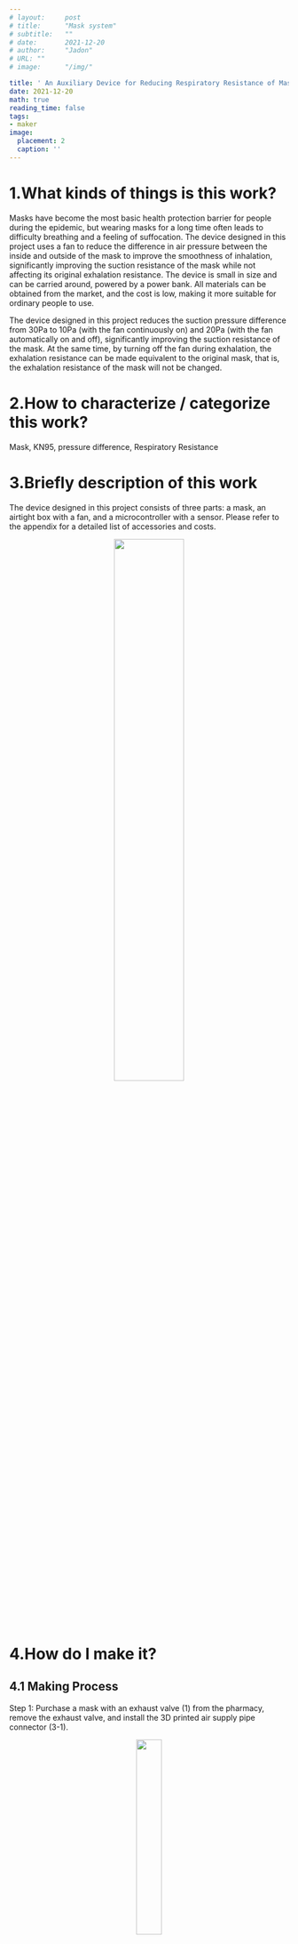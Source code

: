 ```yaml
---
# layout:     post 
# title:      "Mask system"
# subtitle:   ""
# date:       2021-12-20
# author:     "Jadon"
# URL: ""
# image:      "/img/"

title: ' An Auxiliary Device for Reducing Respiratory Resistance of Masks' 
date: 2021-12-20
math: true
reading_time: false
tags:
- maker
image:
  placement: 2
  caption: ''
---
```



# 1.What kinds of things is this work?

Masks have become the most basic health protection barrier for people during the epidemic, but wearing masks for a long time often leads to difficulty breathing and a feeling of suffocation. The device designed in this project uses a fan to reduce the difference in air pressure between the inside and outside of the mask to improve the smoothness of inhalation, significantly improving the suction resistance of the mask while not affecting its original exhalation resistance. The device is small in size and can be carried around, powered by a power bank. All materials can be obtained from the market, and the cost is low, making it more suitable for ordinary people to use.

The device designed in this project reduces the suction pressure difference from 30Pa to 10Pa (with the fan continuously on) and 20Pa (with the fan automatically on and off), significantly improving the suction resistance of the mask. At the same time, by turning off the fan during exhalation, the exhalation resistance can be made equivalent to the original mask, that is, the exhalation resistance of the mask will not be changed.

# 2.How to characterize / categorize this work?

Mask, KN95, pressure difference, Respiratory Resistance

# 3.Briefly description of this work

The device designed in this project consists of three parts: a mask, an airtight box with a fan, and a microcontroller with a sensor. Please refer to the appendix for a detailed list of accessories and costs.

<div align=center> <img src='./overview-mask.jpg' width = 50%/> </div>



# 4.How do I make it?

## 4.1 Making Process
Step 1: Purchase a mask with an exhaust valve (1) from the pharmacy, remove the exhaust valve, and install the 3D printed air supply pipe connector (3-1).

<div align=center> <img src='./joint-mask.jpg' width = 30%/> </div>

Step 2: Install the turbine fan (5) into the 3D printed airtight box (4) and cover it with a filter (6). Connect the power cord of the fan to the battery (7), and connect the exhaust port of the fan to the air supply pipe connector (3-2).
<div align=center> <img src='./box-with-filter.jpg' width = 30%/> </div>
<div align=center> <img src='./box-with-battery.jpg' width = 30%/> </div>

Step 3: Connect the mask (1) and the airtight box (4) with a fan and filter using the air supply pipe (2). Turn on the power and the fan starts supplying air and pressurizing the mask.

<div align=center> <img src='./featured.jpg' width = 40%/> </div>

Step 4: Keeping the fan on all the time makes the device very power consuming, so it is necessary to detect when it is inhaling and when it is exhaling to automatically control the switch. The solution is to add a micro pressure difference sensor (9) to sense the small pressure difference generated during breathing, and then use a microcontroller (10) to read the pressure difference. If it is a negative pressure value, it is judged as inhalation, and if it is a positive pressure value, it is judged as exhalation. Then, the relay (11) is used to control the switch of the fan.

<div align=center> <img src='./sensor-and-arduino.jpg' width = 30%/> </div>

## 4.2 Testing
Test case 1: Without turning on the fan, AS510 tests the pressure difference between the inside and outside of the mask during breathing.
<div align=center> <img src='./test-case-1.jpg' width = 50%/> </div>
The maximum expiratory pressure is about 40pa, and the minimum inspiratory pressure is about -30Pa

Test case 2: Turn on the fan, hold your breath, and test the pressure difference inside and outside the AS510 mask
<div align=center> <img src='./test-case-2.jpg' width = 50%/ height = 20%> </div>
After the fan stabilizes, the pressure difference between the inside and outside of the mask remains basically at 40Pa.

Test case 3: Turn on the fan and AS510 tests the pressure difference between the inside and outside of the mask during breathing
<div align=center> <img src='./test-case-3.jpg' width = 50%/ height = 20%>> </div>
The maximum expiratory pressure difference is about 90Pa, and the minimum inspiratory pressure difference is about -10Pa.

It can be seen that the absolute value of the suction pressure difference in Test case 1 has been reduced by 20Pa, which significantly improves the suction resistance. But the absolute value of the exhalation pressure difference increased by 50Pa, and the exhalation resistance increased.

Test 4: The Arduino microcontroller automatically switches on and off the fan during breathing, and AS510 tests the pressure difference between the inside and outside of the mask during breathing
<div align=center> <img src='./test-case-4.jpg' width = 50%/ height = 20%>> </div>

After controlling the fan, when exhaling, the fan was turned off. Compared to Test case 3 (with the fan on), the maximum pressure difference decreased from 90Pa to about 50Pa, and the exhalation resistance decreased, which was basically equivalent to Test case 1 (without the fan);

When inhaling, the fan was turned on, and compared to Test case 3 (with the fan on), the maximum absolute pressure difference increased from 10Pa to 20Pa. The breathing resistance increased, but it was still better than Test case 1 (without the fan). This indicates that the microcontroller control of the fan has not kept up with the rhythm of inhalation.


# 5.Why do I make it?

In 2021, the world is facing unprecedented COVID, and masks have become the most basic health protection barrier for people. Due to protective requirements, people need to ensure that the mask is tightly pressed against their face when wearing it, and the mask cannot be easily removed. When wearing a mask for a long time, they often feel difficulty breathing and suffocation. Especially for some medical staff, they need to provide long-term support for several hours, or even more than ten hours, within a day. Difficulty breathing can even lead to life-threatening situations. There have been reports of students running with high protective masks causing shock.

To solve the long-term comfort of mask matching, it is necessary to develop and analyze the structure of the mask. Masks are usually composed of multiple layers of filtering materials, and air can only enter after being filtered layer by layer, which is hindered by the filtering layer. The better the filtering performance of a mask, the greater the resistance to breathing.

Masks purchased from pharmacies usually indicate respiratory resistance, which is measured using professional instruments. In order to accurately determine the resistance of the mask in this project, the AS510 handheld micro pressure gauge was used to measure the pressure difference inside and outside the mask (specific measurement methods can be found in the appendix). For example, the KN95 mask has a pressure difference of+40Pa between the inside and outside of the mask when exhaling, and -40Pa between the inside and outside of the mask when inhaling. The professional KN99 mask was not tested in this project, and according to online data, the breathing pressure difference can reach 100-200Pa.

From the pressure difference data, it can be seen that the better the protective performance of the mask, the more difficult it will be to breathe. The direct way to relieve suffocation after wearing a mask is to reduce respiratory resistance and the pressure difference inside and outside the mask.

# 6.What's the most meaningful thing you've made?


# Additional Information

## Measurement of Pressure Difference of Mask

<div align=center> <img src='./AS510.jpg' width = 80%/> </div>

The AS510 handheld micro pressure gauge (priced around 150 yuan on Taobao) has a measurement range of 0-100hPa and a measurement accuracy of ± 0.03hPa.

Measurement method:

1) Turn on the power of AS510 and reset it to zero

2) Insert a trachea of AS510 into the mask, close to the mouth and nose;

3) Place the other trachea outside the mask

4) The display screen of AS510 shows the pressure difference between the inside and outside of the mask
